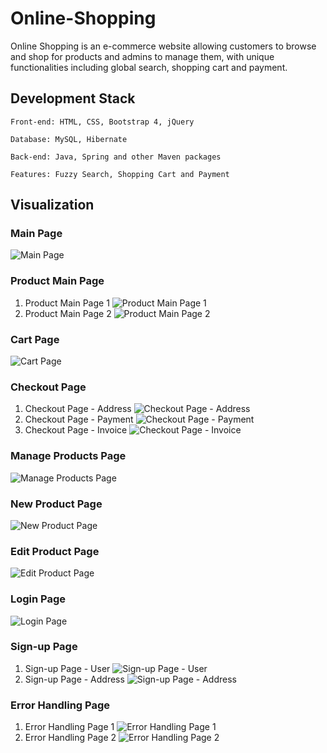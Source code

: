 # Online-Shopping
Online Shopping is an e-commerce website allowing customers to browse and shop for products and admins to manage them, with unique functionalities including global search, shopping cart and payment.


## Development Stack
```
Front-end: HTML, CSS, Bootstrap 4, jQuery

Database: MySQL, Hibernate

Back-end: Java, Spring and other Maven packages

Features: Fuzzy Search, Shopping Cart and Payment
```


## Visualization

### Main Page
![Main Page](https://github.com/Yrh7383111/Online-Shopping/blob/master/Visualizations/Main%20Page.png)

### Product Main Page
1. Product Main Page 1
![Product Main Page 1](https://github.com/Yrh7383111/Online-Shopping/blob/master/Visualizations/View%20Products%20%231.png)
2. Product Main Page 2
![Product Main Page 2](https://github.com/Yrh7383111/Online-Shopping/blob/master/Visualizations/View%20Products%20%232.png)

### Cart Page
![Cart Page](https://github.com/Yrh7383111/Online-Shopping/blob/master/Visualizations/Cart.png)

### Checkout Page
1. Checkout Page - Address
![Checkout Page - Address](https://github.com/Yrh7383111/Online-Shopping/blob/master/Visualizations/Checkout%20Address.png)
2. Checkout Page - Payment
![Checkout Page - Payment](https://github.com/Yrh7383111/Online-Shopping/blob/master/Visualizations/Checkout%20Payment.png)
3. Checkout Page - Invoice
![Checkout Page - Invoice](https://github.com/Yrh7383111/Online-Shopping/blob/master/Visualizations/Checkout%20Invoice.png)

### Manage Products Page
![Manage Products Page](https://github.com/Yrh7383111/Online-Shopping/blob/master/Visualizations/Manage%20Products.png)

### New Product Page
![New Product Page](https://github.com/Yrh7383111/Online-Shopping/blob/master/Visualizations/Add%20Product.png)

### Edit Product Page
![Edit Product Page](https://github.com/Yrh7383111/Online-Shopping/blob/master/Visualizations/Edit%20Product.png)

### Login Page
![Login Page](https://github.com/Yrh7383111/Online-Shopping/blob/master/Visualizations/Login.png)

### Sign-up Page
1. Sign-up Page - User
![Sign-up Page - User](https://github.com/Yrh7383111/Online-Shopping/blob/master/Visualizations/Signup%20User.png)
2. Sign-up Page - Address
![Sign-up Page - Address](https://github.com/Yrh7383111/Online-Shopping/blob/master/Visualizations/Signup%20Address.png)

### Error Handling Page
1. Error Handling Page 1
![Error Handling Page 1](https://github.com/Yrh7383111/Online-Shopping/blob/master/Visualizations/Error%20Handling%20%231.png)
2. Error Handling Page 2
![Error Handling Page 2](https://github.com/Yrh7383111/Online-Shopping/blob/master/Visualizations/Error%20Handling%20%232.png)
